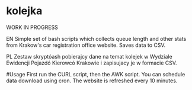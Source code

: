 # kolejka
WORK IN PROGRESS

EN Simple set of bash scripts which collects queue length and other stats from Krakow's car registration office website. Saves data to CSV. 

PL Zestaw skryptóash pobierajcy dane na temat kolejek w Wydziale Ewidencji Pojazdó Kierowcó Krakowie i zapisujacy je w formacie CSV. 


#Usage
First run the CURL script, then the AWK script.
You can schedule data download using cron. The website is refreshed every 10 minutes.

